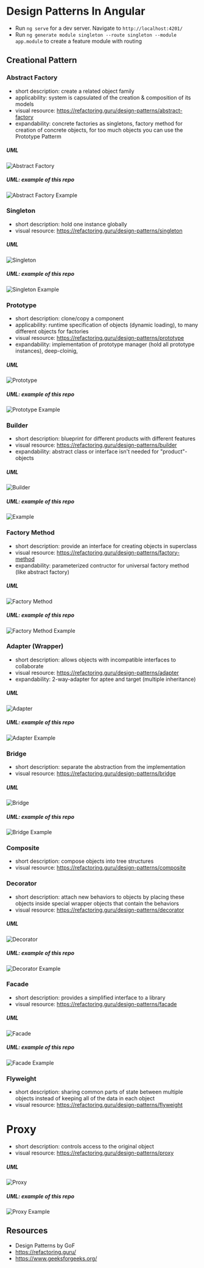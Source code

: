 # Design Patterns In Angular

- Run `ng serve` for a dev server. Navigate to `http://localhost:4201/`
- Run `ng generate module singleton --route singleton --module app.module` to create a feature module with routing

## Creational Pattern

### Abstract Factory

- short description: create a related object family
- applicability: system is capsulated of the creation & composition of its models
- visual resource: https://refactoring.guru/design-patterns/abstract-factory
- expandability: concrete factories as singletons, factory method for creation of concrete objects, for too much objects you can use the Prototype Patterm 

##### UML

![Abstract Factory](./readme/images/01.%20Abstract%20Factory.jpg)

##### UML: example of this repo

![Abstract Factory Example](./readme/images/01.%20Abstract%20Factory%20example.jpg)

### Singleton

- short description: hold one instance globally
- visual resource: https://refactoring.guru/design-patterns/singleton

##### UML

![Singleton](./readme/images/02.%20Singleton.jpg)

##### UML: example of this repo

![Singleton Example](./readme/images/02.%20Singleton%20example.jpg)

### Prototype

- short description: clone/copy a component 
- applicability: runtime specification of objects (dynamic loading), to many different objects for factories
- visual resource: https://refactoring.guru/design-patterns/prototype
- expandability: implementation of prototype manager (hold all prototype instances), deep-cloinig, 

##### UML

![Prototype](./readme/images/03.%20Prototype.jpg)

##### UML: example of this repo

![Prototype Example](./readme/images/03.%20Prototype%20example.jpg)

### Builder

- short description: blueprint for different products with different features
- visual resource: https://refactoring.guru/design-patterns/builder
- expandability: abstract class or interface isn't needed for "product"-objects

##### UML

![Builder](./readme/images/04.%20Builder.jpg)

##### UML: example of this repo

![Example](./readme/images/04.%20Builder%20example.jpg)

### Factory Method

- short description: provide an interface for creating objects in superclass
- visual resource: https://refactoring.guru/design-patterns/factory-method
- expandability: parameterized contructor for universal factory method (like abstract factory)

##### UML

![Factory Method](./readme/images/05.%20Factory%20Method.jpg)

##### UML: example of this repo

![Factory Method Example](./readme/images/05.%20Factory%20Method%20example.jpg)

### Adapter (Wrapper)

- short description: allows objects with incompatible interfaces to collaborate
- visual resource: https://refactoring.guru/design-patterns/adapter
- expandability: 2-way-adapter for aptee and target (multiple inheritance)

##### UML

![Adapter](./readme/images/06.%20Adapter.jpg)

##### UML: example of this repo

![Adapter Example](./readme/images/06.%20Adapter%20example.jpg)

### Bridge

- short description: separate the abstraction from the implementation
- visual resource: https://refactoring.guru/design-patterns/bridge

##### UML

![Bridge](./readme/images/07.%20Bridge.jpg)

##### UML: example of this repo

![Bridge Example](./readme/images/07.%20Bridge%20example.jpg)

### Composite

- short description: compose objects into tree structures
- visual resource: https://refactoring.guru/design-patterns/composite

### Decorator

- short description: attach new behaviors to objects by placing these objects inside special wrapper objects that contain the behaviors
- visual resource: https://refactoring.guru/design-patterns/decorator

##### UML

![Decorator](./readme/images/09.%20Decorator.jpg)

##### UML: example of this repo

![Decorator Example](./readme/images/09.%20Decorator%20example.jpg)

### Facade

- short description: provides a simplified interface to a library
- visual resource: https://refactoring.guru/design-patterns/facade

##### UML

![Facade](./readme/images/10.%20Facade.jpg)

##### UML: example of this repo

![Facade Example](./readme/images/10.%20Facade%20example.jpg)

### Flyweight

- short description: sharing common parts of state between multiple objects instead of keeping all of the data in each object
- visual resource: https://refactoring.guru/design-patterns/flyweight

# Proxy

- short description: controls access to the original object
- visual resource: https://refactoring.guru/design-patterns/proxy

##### UML

![Proxy](./readme/images/12.%20Proxy.jpg)

##### UML: example of this repo

![Proxy Example](./readme/images/12.%20Proxy%20example.jpg)

## Resources

- Design Patterns by GoF
- https://refactoring.guru/
- https://www.geeksforgeeks.org/

